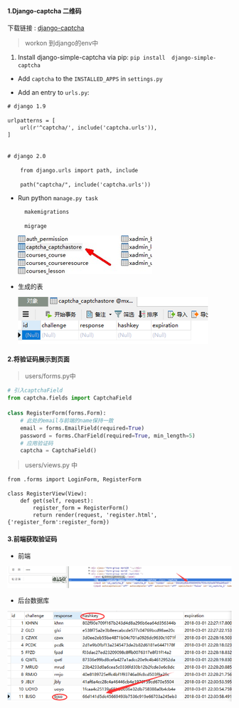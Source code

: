 #### 1.Django-captcha 二维码

下载链接 : [django-captcha](http://django-simple-captcha.readthedocs.io/en/latest/usage.html#installation)

> workon 到django的env中

1. Install django-simple-captcha via pip: `pip install  django-simple-captcha`

* Add `captcha` to the `INSTALLED_APPS` in  `settings.py`

* Add an entry to  `urls.py`:

```
# django 1.9

urlpatterns = [
    url(r'^captcha/', include('captcha.urls')),
]


# django 2.0

    from django.urls import path, include

    path("captcha/", include('captcha.urls'))
```

* Run python `manage.py task`

  ```
    makemigrations

    migrage
  ```

  ![](/assets/captcha.jpg)
  
- 生成的表

  ![](/assets/capt.png)
  

#### 2.将验证码展示到页面

> users/forms.py中

```python
# 引入captchaField
from captcha.fields import CaptchaField

class RegisterForm(forms.Form):
    # 此处的email与前端的name保持一致
    email = forms.EmailField(required=True)
    password = forms.CharField(required=True, min_length=5)
    # 应用验证码
    captcha = CaptchaField()
```

> users/views.py 中

```
from .forms import LoginForm, RegisterForm

class RegisterView(View):
    def get(self, request):
        register_form = RegisterForm()
        return render(request, 'register.html', {'register_form':register_form})
```

#### 3.前端获取验证码
- 前端

![](/assets/cap1.png)

- 后台数据库

![](/assets/33.png)



